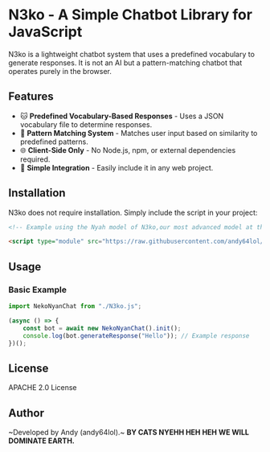 # N3ko - A Simple Chatbot Library for JavaScript

N3ko is a lightweight chatbot system that uses a predefined vocabulary to generate responses. It is not an AI but a pattern-matching chatbot that operates purely in the browser.

## Features

- 🐱 **Predefined Vocabulary-Based Responses** - Uses a JSON vocabulary file to determine responses.
- 🎯 **Pattern Matching System** - Matches user input based on similarity to predefined patterns.
- 🌐 **Client-Side Only** - No Node.js, npm, or external dependencies required.
- 🔧 **Simple Integration** - Easily include it in any web project.

## Installation

N3ko does not require installation. Simply include the script in your project:

```html
<!-- Example using the Nyah model of N3ko,our most advanced model at the moment. -->

<script type="module" src="https://raw.githubusercontent.com/andy64lol/N3ko/refs/heads/main/N3ko_Nyah_model_.js"></script>
```

## Usage

### Basic Example

```javascript
import NekoNyanChat from "./N3ko.js";

(async () => {
    const bot = await new NekoNyanChat().init();
    console.log(bot.generateResponse("Hello")); // Example response
})();
```


## License

APACHE 2.0 License

## Author

~Developed by Andy (andy64lol).~ **BY CATS NYEHH HEH HEH WE WILL DOMINATE EARTH.**
